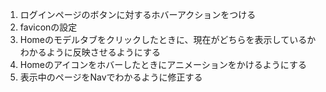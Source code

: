 1. ログインページのボタンに対するホバーアクションをつける
2. faviconの設定
3. Homeのモデルタブをクリックしたときに、現在がどちらを表示しているかわかるように反映させるようにする
4. Homeのアイコンをホバーしたときにアニメーションをかけるようにする
5. 表示中のページをNavでわかるように修正する